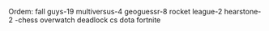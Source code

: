 Ordem:
fall guys-19
multiversus-4
geoguessr-8
rocket league-2
hearstone-2 -chess
overwatch
deadlock
cs
dota
fortnite
